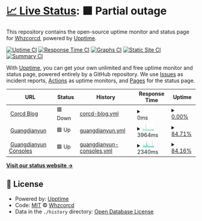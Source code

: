 # [📈 Live Status](https://charlotte.corcd.xyz): <!--live status--> **🟧 Partial outage**

This repository contains the open-source uptime monitor and status page for [Whzcorcd](https://corcd.xyz), powered by [Upptime](https://github.com/upptime/upptime).

[![Uptime CI](https://github.com/koj-co/upptime/workflows/Uptime%20CI/badge.svg)](https://github.com/koj-co/upptime/actions?query=workflow%3A%22Uptime+CI%22)
[![Response Time CI](https://github.com/koj-co/upptime/workflows/Response%20Time%20CI/badge.svg)](https://github.com/koj-co/upptime/actions?query=workflow%3A%22Response+Time+CI%22)
[![Graphs CI](https://github.com/koj-co/upptime/workflows/Graphs%20CI/badge.svg)](https://github.com/koj-co/upptime/actions?query=workflow%3A%22Graphs+CI%22)
[![Static Site CI](https://github.com/koj-co/upptime/workflows/Static%20Site%20CI/badge.svg)](https://github.com/koj-co/upptime/actions?query=workflow%3A%22Static+Site+CI%22)
[![Summary CI](https://github.com/koj-co/upptime/workflows/Summary%20CI/badge.svg)](https://github.com/koj-co/upptime/actions?query=workflow%3A%22Summary+CI%22)

With [Upptime](https://upptime.js.org), you can get your own unlimited and free uptime monitor and status page, powered entirely by a GitHub repository. We use [Issues](https://github.com/corcd/charlotte/issues) as incident reports, [Actions](https://github.com/corcd/charlotte/actions) as uptime monitors, and [Pages](https://charlotte.corcd.xyz) for the status page.

<!--start: status pages-->
<!-- This summary is generated by Upptime (https://github.com/upptime/upptime) -->
<!-- Do not edit this manually, your changes will be overwritten -->
<!-- prettier-ignore -->
| URL | Status | History | Response Time | Uptime |
| --- | ------ | ------- | ------------- | ------ |
| <img alt="" src="https://favicons.githubusercontent.com/www.corcd.xyz" height="13"> [Corcd Blog](https://www.corcd.xyz) | 🟥 Down | [corcd-blog.yml](https://github.com/corcd/charlotte/commits/HEAD/history/corcd-blog.yml) | <details><summary><img alt="Response time graph" src="./graphs/corcd-blog/response-time-week.png" height="20"> 0ms</summary><br><a href="https://charlotte.corcd.xyz/history/corcd-blog"><img alt="Response time 498" src="https://img.shields.io/endpoint?url=https%3A%2F%2Fraw.githubusercontent.com%2Fcorcd%2Fcharlotte%2FHEAD%2Fapi%2Fcorcd-blog%2Fresponse-time.json"></a><br><a href="https://charlotte.corcd.xyz/history/corcd-blog"><img alt="24-hour response time 0" src="https://img.shields.io/endpoint?url=https%3A%2F%2Fraw.githubusercontent.com%2Fcorcd%2Fcharlotte%2FHEAD%2Fapi%2Fcorcd-blog%2Fresponse-time-day.json"></a><br><a href="https://charlotte.corcd.xyz/history/corcd-blog"><img alt="7-day response time 0" src="https://img.shields.io/endpoint?url=https%3A%2F%2Fraw.githubusercontent.com%2Fcorcd%2Fcharlotte%2FHEAD%2Fapi%2Fcorcd-blog%2Fresponse-time-week.json"></a><br><a href="https://charlotte.corcd.xyz/history/corcd-blog"><img alt="30-day response time 0" src="https://img.shields.io/endpoint?url=https%3A%2F%2Fraw.githubusercontent.com%2Fcorcd%2Fcharlotte%2FHEAD%2Fapi%2Fcorcd-blog%2Fresponse-time-month.json"></a><br><a href="https://charlotte.corcd.xyz/history/corcd-blog"><img alt="1-year response time 498" src="https://img.shields.io/endpoint?url=https%3A%2F%2Fraw.githubusercontent.com%2Fcorcd%2Fcharlotte%2FHEAD%2Fapi%2Fcorcd-blog%2Fresponse-time-year.json"></a></details> | <details><summary><a href="https://charlotte.corcd.xyz/history/corcd-blog">0.00%</a></summary><a href="https://charlotte.corcd.xyz/history/corcd-blog"><img alt="All-time uptime 20.27%" src="https://img.shields.io/endpoint?url=https%3A%2F%2Fraw.githubusercontent.com%2Fcorcd%2Fcharlotte%2FHEAD%2Fapi%2Fcorcd-blog%2Fuptime.json"></a><br><a href="https://charlotte.corcd.xyz/history/corcd-blog"><img alt="24-hour uptime 0.00%" src="https://img.shields.io/endpoint?url=https%3A%2F%2Fraw.githubusercontent.com%2Fcorcd%2Fcharlotte%2FHEAD%2Fapi%2Fcorcd-blog%2Fuptime-day.json"></a><br><a href="https://charlotte.corcd.xyz/history/corcd-blog"><img alt="7-day uptime 0.00%" src="https://img.shields.io/endpoint?url=https%3A%2F%2Fraw.githubusercontent.com%2Fcorcd%2Fcharlotte%2FHEAD%2Fapi%2Fcorcd-blog%2Fuptime-week.json"></a><br><a href="https://charlotte.corcd.xyz/history/corcd-blog"><img alt="30-day uptime 1.38%" src="https://img.shields.io/endpoint?url=https%3A%2F%2Fraw.githubusercontent.com%2Fcorcd%2Fcharlotte%2FHEAD%2Fapi%2Fcorcd-blog%2Fuptime-month.json"></a><br><a href="https://charlotte.corcd.xyz/history/corcd-blog"><img alt="1-year uptime 20.27%" src="https://img.shields.io/endpoint?url=https%3A%2F%2Fraw.githubusercontent.com%2Fcorcd%2Fcharlotte%2FHEAD%2Fapi%2Fcorcd-blog%2Fuptime-year.json"></a></details>
| <img alt="" src="https://favicons.githubusercontent.com/www.guangdianyun.tv" height="13"> [Guangdianyun](https://www.guangdianyun.tv) | 🟩 Up | [guangdianyun.yml](https://github.com/corcd/charlotte/commits/HEAD/history/guangdianyun.yml) | <details><summary><img alt="Response time graph" src="./graphs/guangdianyun/response-time-week.png" height="20"> 3964ms</summary><br><a href="https://charlotte.corcd.xyz/history/guangdianyun"><img alt="Response time 2302" src="https://img.shields.io/endpoint?url=https%3A%2F%2Fraw.githubusercontent.com%2Fcorcd%2Fcharlotte%2FHEAD%2Fapi%2Fguangdianyun%2Fresponse-time.json"></a><br><a href="https://charlotte.corcd.xyz/history/guangdianyun"><img alt="24-hour response time 3893" src="https://img.shields.io/endpoint?url=https%3A%2F%2Fraw.githubusercontent.com%2Fcorcd%2Fcharlotte%2FHEAD%2Fapi%2Fguangdianyun%2Fresponse-time-day.json"></a><br><a href="https://charlotte.corcd.xyz/history/guangdianyun"><img alt="7-day response time 3964" src="https://img.shields.io/endpoint?url=https%3A%2F%2Fraw.githubusercontent.com%2Fcorcd%2Fcharlotte%2FHEAD%2Fapi%2Fguangdianyun%2Fresponse-time-week.json"></a><br><a href="https://charlotte.corcd.xyz/history/guangdianyun"><img alt="30-day response time 3503" src="https://img.shields.io/endpoint?url=https%3A%2F%2Fraw.githubusercontent.com%2Fcorcd%2Fcharlotte%2FHEAD%2Fapi%2Fguangdianyun%2Fresponse-time-month.json"></a><br><a href="https://charlotte.corcd.xyz/history/guangdianyun"><img alt="1-year response time 2302" src="https://img.shields.io/endpoint?url=https%3A%2F%2Fraw.githubusercontent.com%2Fcorcd%2Fcharlotte%2FHEAD%2Fapi%2Fguangdianyun%2Fresponse-time-year.json"></a></details> | <details><summary><a href="https://charlotte.corcd.xyz/history/guangdianyun">84.71%</a></summary><a href="https://charlotte.corcd.xyz/history/guangdianyun"><img alt="All-time uptime 98.70%" src="https://img.shields.io/endpoint?url=https%3A%2F%2Fraw.githubusercontent.com%2Fcorcd%2Fcharlotte%2FHEAD%2Fapi%2Fguangdianyun%2Fuptime.json"></a><br><a href="https://charlotte.corcd.xyz/history/guangdianyun"><img alt="24-hour uptime 76.83%" src="https://img.shields.io/endpoint?url=https%3A%2F%2Fraw.githubusercontent.com%2Fcorcd%2Fcharlotte%2FHEAD%2Fapi%2Fguangdianyun%2Fuptime-day.json"></a><br><a href="https://charlotte.corcd.xyz/history/guangdianyun"><img alt="7-day uptime 84.71%" src="https://img.shields.io/endpoint?url=https%3A%2F%2Fraw.githubusercontent.com%2Fcorcd%2Fcharlotte%2FHEAD%2Fapi%2Fguangdianyun%2Fuptime-week.json"></a><br><a href="https://charlotte.corcd.xyz/history/guangdianyun"><img alt="30-day uptime 91.27%" src="https://img.shields.io/endpoint?url=https%3A%2F%2Fraw.githubusercontent.com%2Fcorcd%2Fcharlotte%2FHEAD%2Fapi%2Fguangdianyun%2Fuptime-month.json"></a><br><a href="https://charlotte.corcd.xyz/history/guangdianyun"><img alt="1-year uptime 98.70%" src="https://img.shields.io/endpoint?url=https%3A%2F%2Fraw.githubusercontent.com%2Fcorcd%2Fcharlotte%2FHEAD%2Fapi%2Fguangdianyun%2Fuptime-year.json"></a></details>
| <img alt="" src="https://favicons.githubusercontent.com/consoles.guangdianyun.tv" height="13"> [Guangdianyun Consoles](https://consoles.guangdianyun.tv) | 🟩 Up | [guangdianyun-consoles.yml](https://github.com/corcd/charlotte/commits/HEAD/history/guangdianyun-consoles.yml) | <details><summary><img alt="Response time graph" src="./graphs/guangdianyun-consoles/response-time-week.png" height="20"> 2340ms</summary><br><a href="https://charlotte.corcd.xyz/history/guangdianyun-consoles"><img alt="Response time 2233" src="https://img.shields.io/endpoint?url=https%3A%2F%2Fraw.githubusercontent.com%2Fcorcd%2Fcharlotte%2FHEAD%2Fapi%2Fguangdianyun-consoles%2Fresponse-time.json"></a><br><a href="https://charlotte.corcd.xyz/history/guangdianyun-consoles"><img alt="24-hour response time 2034" src="https://img.shields.io/endpoint?url=https%3A%2F%2Fraw.githubusercontent.com%2Fcorcd%2Fcharlotte%2FHEAD%2Fapi%2Fguangdianyun-consoles%2Fresponse-time-day.json"></a><br><a href="https://charlotte.corcd.xyz/history/guangdianyun-consoles"><img alt="7-day response time 2340" src="https://img.shields.io/endpoint?url=https%3A%2F%2Fraw.githubusercontent.com%2Fcorcd%2Fcharlotte%2FHEAD%2Fapi%2Fguangdianyun-consoles%2Fresponse-time-week.json"></a><br><a href="https://charlotte.corcd.xyz/history/guangdianyun-consoles"><img alt="30-day response time 1993" src="https://img.shields.io/endpoint?url=https%3A%2F%2Fraw.githubusercontent.com%2Fcorcd%2Fcharlotte%2FHEAD%2Fapi%2Fguangdianyun-consoles%2Fresponse-time-month.json"></a><br><a href="https://charlotte.corcd.xyz/history/guangdianyun-consoles"><img alt="1-year response time 2233" src="https://img.shields.io/endpoint?url=https%3A%2F%2Fraw.githubusercontent.com%2Fcorcd%2Fcharlotte%2FHEAD%2Fapi%2Fguangdianyun-consoles%2Fresponse-time-year.json"></a></details> | <details><summary><a href="https://charlotte.corcd.xyz/history/guangdianyun-consoles">84.16%</a></summary><a href="https://charlotte.corcd.xyz/history/guangdianyun-consoles"><img alt="All-time uptime 98.98%" src="https://img.shields.io/endpoint?url=https%3A%2F%2Fraw.githubusercontent.com%2Fcorcd%2Fcharlotte%2FHEAD%2Fapi%2Fguangdianyun-consoles%2Fuptime.json"></a><br><a href="https://charlotte.corcd.xyz/history/guangdianyun-consoles"><img alt="24-hour uptime 80.80%" src="https://img.shields.io/endpoint?url=https%3A%2F%2Fraw.githubusercontent.com%2Fcorcd%2Fcharlotte%2FHEAD%2Fapi%2Fguangdianyun-consoles%2Fuptime-day.json"></a><br><a href="https://charlotte.corcd.xyz/history/guangdianyun-consoles"><img alt="7-day uptime 84.16%" src="https://img.shields.io/endpoint?url=https%3A%2F%2Fraw.githubusercontent.com%2Fcorcd%2Fcharlotte%2FHEAD%2Fapi%2Fguangdianyun-consoles%2Fuptime-week.json"></a><br><a href="https://charlotte.corcd.xyz/history/guangdianyun-consoles"><img alt="30-day uptime 92.67%" src="https://img.shields.io/endpoint?url=https%3A%2F%2Fraw.githubusercontent.com%2Fcorcd%2Fcharlotte%2FHEAD%2Fapi%2Fguangdianyun-consoles%2Fuptime-month.json"></a><br><a href="https://charlotte.corcd.xyz/history/guangdianyun-consoles"><img alt="1-year uptime 98.98%" src="https://img.shields.io/endpoint?url=https%3A%2F%2Fraw.githubusercontent.com%2Fcorcd%2Fcharlotte%2FHEAD%2Fapi%2Fguangdianyun-consoles%2Fuptime-year.json"></a></details>

<!--end: status pages-->

[**Visit our status website →**](https://charlotte.corcd.xyz)

## 📄 License

- Powered by: [Upptime](https://github.com/upptime/upptime)
- Code: [MIT](./LICENSE) © [Whzcorcd](https://corcd.xyz)
- Data in the `./history` directory: [Open Database License](https://opendatacommons.org/licenses/odbl/1-0/)
